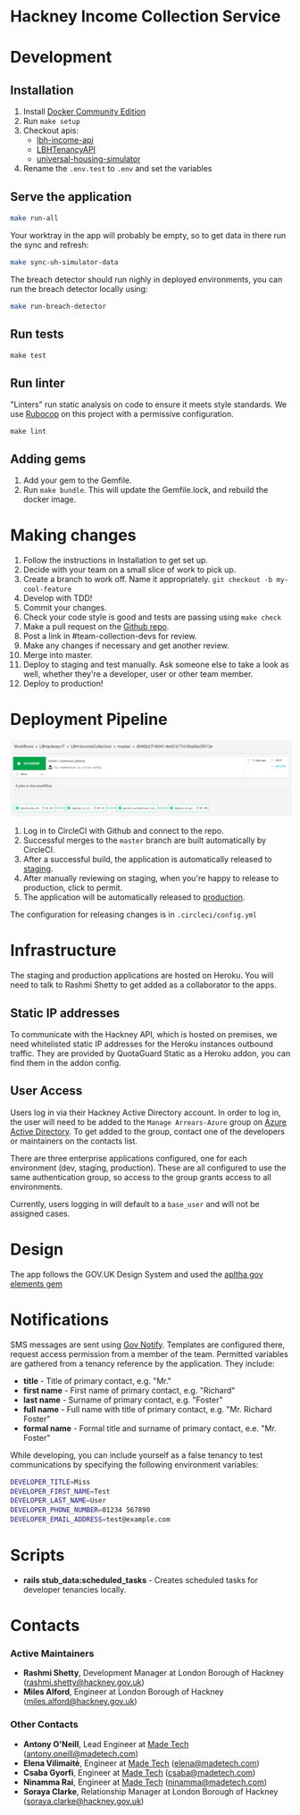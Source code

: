 # Hackney Income Collection Service

# Development

## Installation

1. Install [Docker Community Edition](docker-install)
2. Run `make setup`
3. Checkout apis: 
    - [lbh-income-api](lbh-income-api)
    - [LBHTenancyAPI](LBHTenancyAPI)
    - [universal-housing-simulator](universal-housing-simulator)
4. Rename the `.env.test` to `.env` and set the variables

[docker-install]: https://docs.docker.com/install/
[lbh-income-api]: https://github.com/LBHackney-IT/lbh-income-api
[LBHTenancyAPI]: https://github.com/LBHackney-IT/LBHTenancyAPI
[universal-housing-simulator]: https://github.com/LBHackney-IT/universal-housing-simulator

## Serve the application

```sh
make run-all
```

Your worktray in the app will probably be empty, so to get data in there run the sync and refresh:
```sh
make sync-uh-simulator-data
```

The breach detector should run nighly in deployed environments, you can run the breach detector locally using:
```sh
make run-breach-detector
```

## Run tests

```
make test
```

## Run linter

"Linters" run static analysis on code to ensure it meets style standards. We use [Rubocop](rubocop) on this project with a permissive configuration.

```
make lint
```

[rubocop]: https://github.com/rubocop-hq/rubocop

## Adding gems

1. Add your gem to the Gemfile.
2. Run `make bundle`. This will update the Gemfile.lock, and rebuild the docker image.

# Making changes

1. Follow the instructions in Installation to get set up.
2. Decide with your team on a small slice of work to pick up.
3. Create a branch to work off. Name it appropriately. `git checkout -b my-cool-feature`
4. Develop with TDD!
5. Commit your changes.
6. Check your code style is good and tests are passing using `make check`
7. Make a pull request on the [Github repo](github-repo).
8. Post a link in #team-collection-devs for review.
9. Make any changes if necessary and get another review.
10. Merge into master.
11. Deploy to staging and test manually. Ask someone else to take a look as well, whether they're a developer, user or other team member.
12. Deploy to production!

[github-repo]: https://github.com/LBHackney-IT/LBH-IncomeCollection

# Deployment Pipeline

![Deployment Pipeline](docs/pipeline.png)

1. Log in to CircleCI with Github and connect to the repo.
2. Successful merges to the `master` branch are built automatically by CircleCI.
3. After a successful build, the application is automatically released to [staging](staging).
4. After manually reviewing on staging, when you're happy to release to production, click to permit.
5. The application will be automatically released to [production](production).

The configuration for releasing changes is in `.circleci/config.yml`

[staging]: https://lbhincomecollectionstaging.herokuapp.com/
[production]: https://lbhincomecollectionproduction.herokuapp.com/

# Infrastructure

The staging and production applications are hosted on Heroku. You will need to talk to Rashmi Shetty to get added as a collaborator to the apps.

## Static IP addresses

To communicate with the Hackney API, which is hosted on premises, we need whitelisted static IP addresses for the Heroku instances outbound traffic. They are provided by QuotaGuard Static as a Heroku addon, you can find them in the addon config.

## User Access

Users log in via their Hackney Active Directory account. In order to log in, the user will need to be added to the `Manage Arrears-Azure` group on [Azure Active Directory](https://portal.azure.com). To get added to the group, contact one of the developers or maintainers on the contacts list.

There are three enterprise applications configured, one for each environment (dev, staging, production). These are all configured to use the same authentication group, so access to the group grants access to all environments.

Currently, users logging in will default to a `base_user` and will not be assigned cases.

# Design 

The app follows the GOV.UK Design System and used the [apltha gov elements gem](https://govuk-elements.herokuapp.com/)

# Notifications

SMS messages are sent using [Gov Notify](gov-notify). Templates are configured there, request access permission from a member of the team. Permitted variables are gathered from a tenancy reference by the application. They include:

- **title** - Title of primary contact, e.g. "Mr."
- **first name** - First name of primary contact, e.g. "Richard"
- **last name** - Surname of primary contact, e.g. "Foster"
- **full name** - Full name with title of primary contact, e.g. "Mr. Richard Foster"
- **formal name** - Formal title and surname of primary contact, e.e. "Mr. Foster"

[gov-notify]: https://www.notifications.service.gov.uk/

While developing, you can include yourself as a false tenancy to test communications by specifying the following environment variables:

```sh
DEVELOPER_TITLE=Miss
DEVELOPER_FIRST_NAME=Test
DEVELOPER_LAST_NAME=User
DEVELOPER_PHONE_NUMBER=01234 567890
DEVELOPER_EMAIL_ADDRESS=test@example.com
```

# Scripts

- **rails stub_data:scheduled_tasks** - Creates scheduled tasks for developer tenancies locally.

# Contacts

### Active Maintainers
- **Rashmi Shetty**, Development Manager at London Borough of Hackney (rashmi.shetty@hackney.gov.uk)
- **Miles Alford**, Engineer at London Borough of Hackney (miles.alford@hackney.gov.uk)

### Other Contacts
- **Antony O'Neill**, Lead Engineer at [Made Tech][made-tech] (antony.oneill@madetech.com)
- **Elena Vilimaitė**, Engineer at [Made Tech][made-tech] (elena@madetech.com)
- **Csaba Gyorfi**, Engineer at [Made Tech][made-tech] (csaba@madetech.com)
- **Ninamma Rai**, Engineer at [Made Tech][made-tech] (ninamma@madetech.com)
- **Soraya Clarke**, Relationship Manager at London Borough of Hackney (soraya.clarke@hackney.gov.uk)

[made-tech]: https://www.madetech.com/
